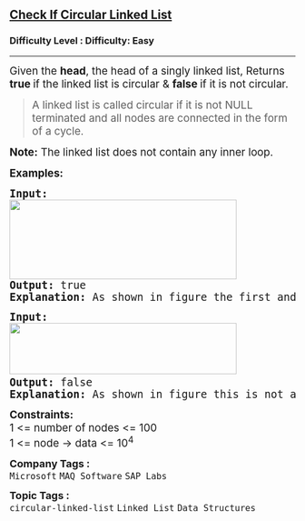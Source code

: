 <h2><a href="https://www.geeksforgeeks.org/problems/circular-linked-list/1?page=2&category=Linked%20List&sortBy=difficulty">Check If Circular Linked List</a></h2><h3>Difficulty Level : Difficulty: Easy</h3><hr><div class="problems_problem_content__Xm_eO"><p><span style="font-size: 14pt;">Given the <strong>head</strong>, the head of a singly linked list, Returns <strong>true </strong>if the linked list is circular &amp; <strong>false </strong>if it is not circular.</span></p>
<blockquote>
<p><span style="font-size: 14pt;"> A linked list is called circular if it is not NULL terminated and all nodes are connected in the form of a cycle.&nbsp;</span></p>
</blockquote>
<p><span style="font-size: 14pt;"><strong>Note:</strong> The linked list does not contain any inner loop.</span></p>
<p><span style="font-size: 14pt;"><strong>Examples:</strong></span></p>
<pre><span style="font-size: 14pt;"><strong>Input: </strong><br><img src="https://media.geeksforgeeks.org/img-practice/prod/addEditProblem/700172/Web/Other/blobid2_1720504073.png" width="400" height="140"><br><strong>Output: </strong>true<br><strong>Explanation: </strong>As shown in figure the first and last node is connected, i.e. 5 --&gt; 2<br></span></pre>
<pre><span style="font-size: 14pt;"><strong>Input: </strong><br></span><span style="font-size: 14pt;"><img src="https://media.geeksforgeeks.org/img-practice/prod/addEditProblem/700172/Web/Other/blobid3_1720504109.png" width="400" height="90"> <br><strong>Output: </strong>false<br><strong>Explanation: </strong>As shown in figure this is not a circular linked list.</span></pre>
<p><span style="font-size: 14pt;"><strong>Constraints:</strong><br>1 &lt;= number of nodes &lt;= 100<br>1 &lt;= node -&gt; data &lt;= 10<sup>4</sup><br></span></p></div><p><span style=font-size:18px><strong>Company Tags : </strong><br><code>Microsoft</code>&nbsp;<code>MAQ Software</code>&nbsp;<code>SAP Labs</code>&nbsp;<br><p><span style=font-size:18px><strong>Topic Tags : </strong><br><code>circular-linked-list</code>&nbsp;<code>Linked List</code>&nbsp;<code>Data Structures</code>&nbsp;